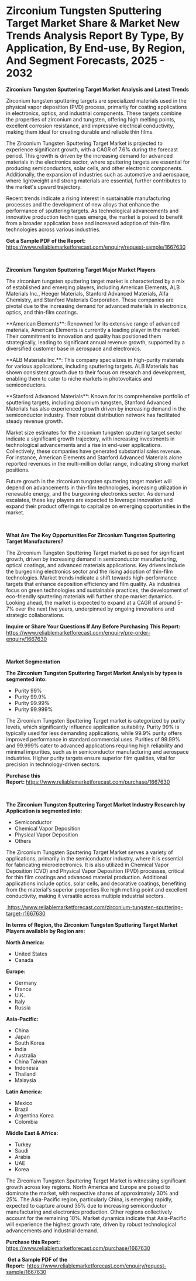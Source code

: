 <p><h1>Zirconium Tungsten Sputtering Target Market Share & Market New Trends Analysis Report By Type, By Application, By End-use, By Region, And Segment Forecasts, 2025 - 2032</h1></p><p><strong>Zirconium Tungsten Sputtering Target Market Analysis and Latest Trends</strong></p>
<p><p>Zirconium tungsten sputtering targets are specialized materials used in the physical vapor deposition (PVD) process, primarily for coating applications in electronics, optics, and industrial components. These targets combine the properties of zirconium and tungsten, offering high melting points, excellent corrosion resistance, and impressive electrical conductivity, making them ideal for creating durable and reliable thin films.</p><p>The Zirconium Tungsten Sputtering Target Market is projected to experience significant growth, with a CAGR of 7.6% during the forecast period. This growth is driven by the increasing demand for advanced materials in the electronics sector, where sputtering targets are essential for producing semiconductors, solar cells, and other electronic components. Additionally, the expansion of industries such as automotive and aerospace, where lightweight and strong materials are essential, further contributes to the market's upward trajectory. </p><p>Recent trends indicate a rising interest in sustainable manufacturing processes and the development of new alloys that enhance the performance of sputtering targets. As technological advancements and innovative production techniques emerge, the market is poised to benefit from a broader application base and increased adoption of thin-film technologies across various industries.</p></p>
<p><strong>Get a Sample PDF of the Report:&nbsp;</strong> <a href="https://www.reliablemarketforecast.com/enquiry/request-sample/1667630?utm_campaign=3622&utm_medium=2&utm_source=Github&utm_content=ia&utm_term=18042025&utm_id=zirconium-tungsten-sputtering-target">https://www.reliablemarketforecast.com/enquiry/request-sample/1667630</a></p>
<p>&nbsp;</p>
<p><strong>Zirconium Tungsten Sputtering Target Major Market Players</strong></p>
<p><p>The zirconium tungsten sputtering target market is characterized by a mix of established and emerging players, including American Elements, ALB Materials Inc., Heeger Materials, Stanford Advanced Materials, Alfa Chemistry, and Stanford Materials Corporation. These companies are pivotal due to the increasing demand for advanced materials in electronics, optics, and thin-film coatings.</p><p>**American Elements**: Renowned for its extensive range of advanced materials, American Elements is currently a leading player in the market. Their commitment to innovation and quality has positioned them strategically, leading to significant annual revenue growth, supported by a diversified customer base in aerospace and electronics.</p><p>**ALB Materials Inc.**: This company specializes in high-purity materials for various applications, including sputtering targets. ALB Materials has shown consistent growth due to their focus on research and development, enabling them to cater to niche markets in photovoltaics and semiconductors.</p><p>**Stanford Advanced Materials**: Known for its comprehensive portfolio of sputtering targets, including zirconium tungsten, Stanford Advanced Materials has also experienced growth driven by increasing demand in the semiconductor industry. Their robust distribution network has facilitated steady revenue growth.</p><p>Market size estimates for the zirconium tungsten sputtering target sector indicate a significant growth trajectory, with increasing investments in technological advancements and a rise in end-user applications. Collectively, these companies have generated substantial sales revenue. For instance, American Elements and Stanford Advanced Materials alone reported revenues in the multi-million dollar range, indicating strong market positions.</p><p>Future growth in the zirconium tungsten sputtering target market will depend on advancements in thin-film technologies, increasing utilization in renewable energy, and the burgeoning electronics sector. As demand escalates, these key players are expected to leverage innovation and expand their product offerings to capitalize on emerging opportunities in the market.</p></p>
<p>&nbsp;</p>
<p><strong>What Are The Key Opportunities For Zirconium Tungsten Sputtering Target Manufacturers?</strong></p>
<p><p>The Zirconium Tungsten Sputtering Target market is poised for significant growth, driven by increasing demand in semiconductor manufacturing, optical coatings, and advanced materials applications. Key drivers include the burgeoning electronics sector and the rising adoption of thin-film technologies. Market trends indicate a shift towards high-performance targets that enhance deposition efficiency and film quality. As industries focus on green technologies and sustainable practices, the development of eco-friendly sputtering materials will further shape market dynamics. Looking ahead, the market is expected to expand at a CAGR of around 5-7% over the next five years, underpinned by ongoing innovations and strategic collaborations.</p></p>
<p><strong>Inquire or Share Your Questions If Any Before Purchasing This Report:</strong> <a href="https://www.reliablemarketforecast.com/enquiry/pre-order-enquiry/1667630?utm_campaign=3622&utm_medium=2&utm_source=Github&utm_content=ia&utm_term=18042025&utm_id=zirconium-tungsten-sputtering-target">https://www.reliablemarketforecast.com/enquiry/pre-order-enquiry/1667630</a></p>
<p>&nbsp;</p>
<p><strong>Market Segmentation</strong></p>
<p><strong>The Zirconium Tungsten Sputtering Target Market Analysis by types is segmented into:</strong></p>
<p><ul><li>Purity 99%</li><li>Purity 99.9%</li><li>Purity 99.99%</li><li>Purity 99.999%</li></ul></p>
<p><p>The Zirconium Tungsten Sputtering Target market is categorized by purity levels, which significantly influence application suitability. Purity 99% is typically used for less demanding applications, while 99.9% purity offers improved performance in standard commercial uses. Purities of 99.99% and 99.999% cater to advanced applications requiring high reliability and minimal impurities, such as in semiconductor manufacturing and aerospace industries. Higher purity targets ensure superior film qualities, vital for precision in technology-driven sectors.</p></p>
<p><strong>Purchase this Report:&nbsp;</strong><a href="https://www.reliablemarketforecast.com/purchase/1667630?utm_campaign=3622&utm_medium=2&utm_source=Github&utm_content=ia&utm_term=18042025&utm_id=zirconium-tungsten-sputtering-target">https://www.reliablemarketforecast.com/purchase/1667630</a></p>
<p>&nbsp;</p>
<p><strong>The Zirconium Tungsten Sputtering Target Market Industry Research by Application is segmented into:</strong></p>
<p><ul><li>Semiconductor</li><li>Chemical Vapor Deposition</li><li>Physical Vapor Deposition</li><li>Others</li></ul></p>
<p><p>The Zirconium Tungsten Sputtering Target Market serves a variety of applications, primarily in the semiconductor industry, where it is essential for fabricating microelectronics. It is also utilized in Chemical Vapor Deposition (CVD) and Physical Vapor Deposition (PVD) processes, critical for thin film coatings and advanced material production. Additional applications include optics, solar cells, and decorative coatings, benefiting from the material's superior properties like high melting point and excellent conductivity, making it versatile across multiple industrial sectors.</p></p>
<p><a href="https://www.reliablemarketforecast.com/zirconium-tungsten-sputtering-target-r1667630?utm_campaign=3622&utm_medium=2&utm_source=Github&utm_content=ia&utm_term=18042025&utm_id=zirconium-tungsten-sputtering-target">&nbsp;https://www.reliablemarketforecast.com/zirconium-tungsten-sputtering-target-r1667630</a></p>
<p><strong>In terms of Region, the Zirconium Tungsten Sputtering Target Market Players available by Region are:</strong></p>
<p>
    <p> <strong> North America: </strong>
        <ul>
            <li>United States</li>
            <li>Canada</li>
        </ul>
        </p> 
    <p> <strong> Europe: </strong>
        <ul>
            <li>Germany</li>
            <li>France</li>
            <li>U.K.</li>
            <li>Italy</li>
            <li>Russia</li>
        </ul>
        </p> 
    <p> <strong> Asia-Pacific: </strong>
        <ul>
            <li>China</li>
            <li>Japan</li>
            <li>South Korea</li>
            <li>India</li>
            <li>Australia</li>
            <li>China Taiwan</li>
            <li>Indonesia</li>
            <li>Thailand</li>
            <li>Malaysia</li>
        </ul>
        </p> 
    <p> <strong> Latin America: </strong>
        <ul>
            <li>Mexico</li>
            <li>Brazil</li>
            <li>Argentina Korea</li>
            <li>Colombia</li>
        </ul>
        </p> 
    <p> <strong> Middle East & Africa: </strong>
        <ul>
            <li>Turkey</li>
            <li>Saudi</li>
            <li>Arabia</li>
            <li>UAE</li>
            <li>Korea</li>
        </ul>
    </p>
    </p>
<p><p>The Zirconium Tungsten Sputtering Target Market is witnessing significant growth across key regions. North America and Europe are poised to dominate the market, with respective shares of approximately 30% and 25%. The Asia-Pacific region, particularly China, is emerging rapidly, expected to capture around 35% due to increasing semiconductor manufacturing and electronics production. Other regions collectively account for the remaining 10%. Market dynamics indicate that Asia-Pacific will experience the highest growth rate, driven by robust technological advancements and industrial demand.</p></p>
<p><strong>Purchase this Report: </strong><a href="https://www.reliablemarketforecast.com/purchase/1667630?utm_campaign=3622&utm_medium=2&utm_source=Github&utm_content=ia&utm_term=18042025&utm_id=zirconium-tungsten-sputtering-target">https://www.reliablemarketforecast.com/purchase/1667630</a></p>
<p>&nbsp;<strong>Get a Sample PDF of the Report:&nbsp;&nbsp;</strong><a href="https://www.reliablemarketforecast.com/enquiry/request-sample/1667630?utm_campaign=3622&utm_medium=2&utm_source=Github&utm_content=ia&utm_term=18042025&utm_id=zirconium-tungsten-sputtering-target">https://www.reliablemarketforecast.com/enquiry/request-sample/1667630</a></p>
<p><strong></strong></p>
<p><p></p><p></p><p></p></p>